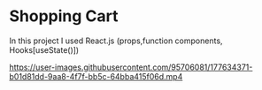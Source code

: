 # Shopping Cart

In this project I used React.js (props,function components, Hooks[useState()])



https://user-images.githubusercontent.com/95706081/177634371-b01d81dd-9aa8-4f7f-bb5c-64bba415f06d.mp4

